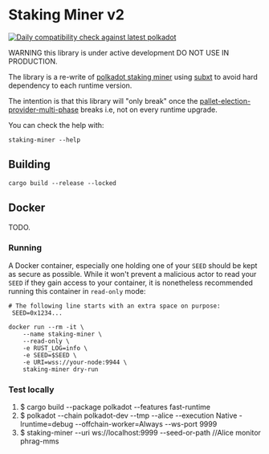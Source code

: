 # Staking Miner v2

[![Daily compatibility check against latest polkadot](https://github.com/paritytech/staking-miner-v2/actions/workflows/nightly.yml/badge.svg)](https://github.com/paritytech/staking-miner-v2/actions/workflows/nightly.yml)

WARNING this library is under active development DO NOT USE IN PRODUCTION.

The library is a re-write of [polkadot staking miner](https://github.com/paritytech/polkadot/tree/master/utils/staking-miner) using [subxt](https://github.com/paritytech/subxt)
to avoid hard dependency to each runtime version.

The intention is that this library will "only break" once the [pallet-election-provider-multi-phase](https://crates.parity.io/pallet_election_provider_multi_phase/index.html) breaks i.e, not on every runtime upgrade.

You can check the help with:
```
staking-miner --help
```


## Building

```
cargo build --release --locked
```

## Docker

TODO.

### Running

A Docker container, especially one holding one of your `SEED` should be kept as secure as possible.
While it won't prevent a malicious actor to read your `SEED` if they gain access to your container, it is nonetheless recommended running this container in `read-only` mode:

```
# The following line starts with an extra space on purpose:
 SEED=0x1234...

docker run --rm -it \
    --name staking-miner \
    --read-only \
    -e RUST_LOG=info \
    -e SEED=$SEED \
    -e URI=wss://your-node:9944 \
    staking-miner dry-run
```

### Test locally

1. $ cargo build --package polkadot --features fast-runtime
2. $ polkadot --chain polkadot-dev --tmp --alice --execution Native -lruntime=debug --offchain-worker=Always --ws-port 9999
3. $ staking-miner --uri ws://localhost:9999 --seed-or-path //Alice monitor phrag-mms
